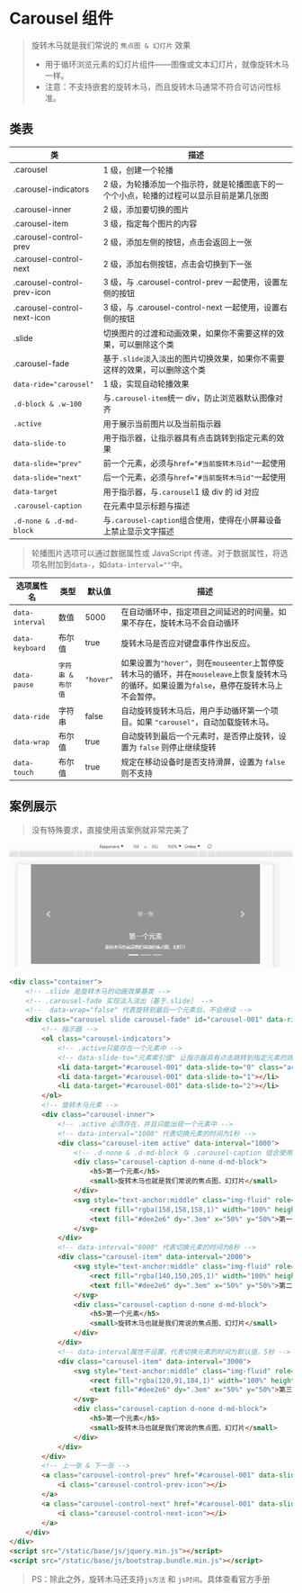 # Carousel 组件

> 旋转木马就是我们常说的 `焦点图 & 幻灯片` 效果
>
> - 用于循环浏览元素的幻灯片组件——图像或文本幻灯片，就像旋转木马一样。
> - 注意：不支持嵌套的旋转木马，而且旋转木马通常不符合可访问性标准。

## 类表

| 类                          | 描述                                                                                     |
| --------------------------- | ---------------------------------------------------------------------------------------- |
| .carousel                   | 1 级，创建一个轮播                                                                       |
| .carousel-indicators        | 2 级，为轮播添加一个指示符，就是轮播图底下的一个个小点，轮播的过程可以显示目前是第几张图 |
| .carousel-inner             | 2 级，添加要切换的图片                                                                   |
| .carousel-item              | 3 级，指定每个图片的内容                                                                 |
| .carousel-control-prev      | 2 级，添加左侧的按钮，点击会返回上一张                                                   |
| .carousel-control-next      | 2 级，添加右侧按钮，点击会切换到下一张                                                   |
| .carousel-control-prev-icon | 3 级，与 .carousel-control-prev 一起使用，设置左侧的按钮                                 |
| .carousel-control-next-icon | 3 级，与 .carousel-control-next 一起使用，设置右侧的按钮                                 |
| .slide                      | 切换图片的过渡和动画效果，如果你不需要这样的效果，可以删除这个类                         |
| .carousel-fade              | 基于`.slide`淡入淡出的图片切换效果，如果你不需要这样的效果，可以删除这个类               |
| `data-ride="carousel"`      | 1 级，实现自动轮播效果                                                                   |
| `.d-block & .w-100`         | 与`.carousel-item`统一 div，防止浏览器默认图像对齐                                       |
| `.active`                   | 用于展示当前图片以及当前指示器                                                           |
| `data-slide-to`             | 用于指示器，让指示器具有点击跳转到指定元素的效果                                         |
| `data-slide="prev"`         | 前一个元素，必须与`href="#当前旋转木马id"`一起使用                                       |
| `data-slide="next"`         | 后一个元素，必须与`href="#当前旋转木马id"`一起使用                                       |
| `data-target`               | 用于指示器，与`.carousel`1 级 div 的 id 对应                                             |
| `.carousel-caption`         | 在元素中显示标题与描述                                                                   |
| `.d-none & .d-md-block`     | 与`.carousel-caption`组合使用，使得在小屏幕设备上禁止显示文字描述                                                            |

> 轮播图片选项可以通过数据属性或 JavaScript 传递。对于数据属性，将选项名附加到`data-`，如`data-interval=""`中。

| 选项属性名      | 类型              | 默认值    | 描述                                                                                                                                           |
| --------------- | ----------------- | --------- | ---------------------------------------------------------------------------------------------------------------------------------------------- |
| `data-interval` | 数值              | 5000      | 在自动循环中，指定项目之间延迟的时间量。如果不存在，旋转木马不会自动循环                                                                       |
| `data-keyboard` | 布尔值            | true      | 旋转木马是否应对键盘事件作出反应。                                                                                                             |
| `data-pause`    | `字符串 & 布尔值` | `"hover"` | 如果设置为`"hover"`，则在`mouseenter`上暂停旋转木马的循环，并在`mouseleave`上恢复旋转木马的循环。如果设置为`false`，悬停在旋转木马上不会暂停。 |
| `data-ride`     | 字符串            | false     | 自动旋转旋转木马后，用户手动循环第一个项目。如果 `"carousel"`，自动加载旋转木马。                                                              |
| `data-wrap`     | 布尔值            | true      | 自动旋转到最后一个元素时，是否停止旋转，设置为 `false` 则停止继续旋转                                                                          |
| `data-touch`    | 布尔值            | true      | 规定在移动设备时是否支持滑屏，设置为 `false` 则不支持                                                                                          |

## 案例展示

> 没有特殊要求，直接使用该案例就非常完美了

![旋转木马](./static/旋转木马.gif)

```html
<div class="container">
    <!-- .slide 是旋转木马的动画效果基类 -->
    <!-- .carousel-fade 实现淡入淡出（基于.slide） -->
    <!--  data-wrap="false" 代表旋转到最后一个元素后，不会继续 -->
    <div class="carousel slide carousel-fade" id="carousel-001" data-ride="carousel">
        <!-- 指示器 -->
        <ol class="carousel-indicators">
            <!-- .active只能存在一个元素中 -->
            <!-- data-slide-to="元素索引值" 让指示器具有点击跳转到指定元素的效果 -->
            <li data-target="#carousel-001" data-slide-to="0" class="active"></li>
            <li data-target="#carousel-001" data-slide-to="1"></li>
            <li data-target="#carousel-001" data-slide-to="2"></li>
        </ol>
        <!-- 旋转木马元素 -->
        <div class="carousel-inner">
            <!-- .active 必须存在，并且只能出现一个元素中 -->
            <!-- data-interval="1000" 代表切换元素的时间为1秒 -->
            <div class="carousel-item active" data-interval="1000">
                <!-- .d-none & .d-md-block 与 .carousel-caption 组合使用，使得在小屏幕设备上禁止显示文字描述 -->
                <div class="carousel-caption d-none d-md-block">
                    <h5>第一个元素</h5>
                    <small>旋转木马也就是我们常说的焦点图、幻灯片</small>
                </div>
                <svg style="text-anchor:middle" class="img-fluid" role="img" width="100%" height="300">
                    <rect fill="rgba(158,158,158,1)" width="100%" height="100%"></rect>
                    <text fill="#dee2e6" dy=".3em" x="50%" y="50%">第一张</text>
                </svg>
            </div>
            <!-- data-interval="8000" 代表切换元素的时间为8秒 -->
            <div class="carousel-item" data-interval="2000">
                <svg style="text-anchor:middle" class="img-fluid" role="img" width="100%" height="300">
                    <rect fill="rgba(140,150,205,1)" width="100%" height="100%"></rect>
                    <text fill="#dee2e6" dy=".3em" x="50%" y="50%">第二张</text>
                </svg>
                <div class="carousel-caption d-none d-md-block">
                    <h5>第一个元素</h5>
                    <small>旋转木马也就是我们常说的焦点图、幻灯片</small>
                </div>
            </div>
            <!-- data-interval属性不设置，代表切换元素的时间为默认值，5秒 -->
            <div class="carousel-item" data-interval="3000">
                <svg style="text-anchor:middle" class="img-fluid" role="img" width="100%" height="300">
                    <rect fill="rgba(120,91,184,1)" width="100%" height="100%"></rect>
                    <text fill="#dee2e6" dy=".3em" x="50%" y="50%">第三张</text>
                </svg>
                <div class="carousel-caption d-none d-md-block">
                    <h5>第一个元素</h5>
                    <small>旋转木马也就是我们常说的焦点图、幻灯片</small>
                </div>
            </div>
        </div>
        <!-- 上一张 & 下一张 -->
        <a class="carousel-control-prev" href="#carousel-001" data-slide="prev">
            <i class="carousel-control-prev-icon"></i>
        </a>
        <a class="carousel-control-next" href="#carousel-001" data-slide="next">
            <i class="carousel-control-next-icon"></i>
        </a>
    </div>
</div>
<script src="/static/base/js/jquery.min.js"></script>
<script src="/static/base/js/bootstrap.bundle.min.js"></script>
```


> PS：除此之外，旋转木马还支持`js方法` 和 `js时间`。具体查看官方手册
